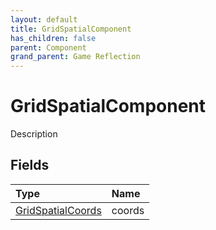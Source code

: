 ```yaml
---
layout: default
title: GridSpatialComponent
has_children: false
parent: Component
grand_parent: Game Reflection
---
```

# GridSpatialComponent
Description 

## Fields

| Type | Name |
|:-------------|:--------------|
| [GridSpatialCoords](/docs/game-reflection/classes/grid_spatial_coords) | coords |

